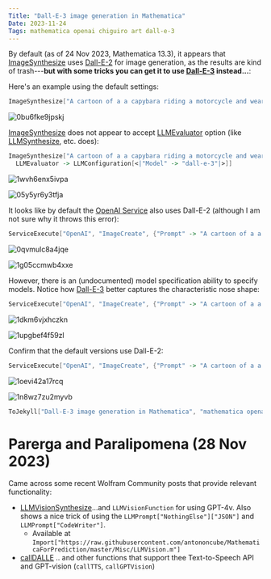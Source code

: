 ```yaml
---
Title: "Dall-E-3 image generation in Mathematica"
Date: 2023-11-24
Tags: mathematica openai chiguiro art dall-e-3
---
```


By default (as of 24 Nov 2023, Mathematica 13.3), it appears that [ImageSynthesize](http://reference.wolfram.com/language/ref/ImageSynthesize.html) uses [Dall-E-2](https://openai.com/dall-e-2/) for image generation, as the results are kind of trash---**but with some tricks you can get it to use [Dall-E-3](https://openai.com/dall-e-3) instead...**:

Here's an example using the default settings:

```mathematica
ImageSynthesize["A cartoon of a a capybara riding a motorcycle and wearing a bowtie"]
```

![0bu6fke9jpskj](/blog/images/2023/11/24/0bu6fke9jpskj.png)

[ImageSynthesize](http://reference.wolfram.com/language/ref/ImageSynthesize.html) does not appear to accept [LLMEvaluator](http://reference.wolfram.com/language/ref/LLMEvaluator.html) option (like [LLMSynthesize](http://reference.wolfram.com/language/ref/LLMSynthesize.html), etc. does):

```mathematica
ImageSynthesize["A cartoon of a a capybara riding a motorcycle and wearing a bowtie", 
  LLMEvaluator -> LLMConfiguration[<|"Model" -> "dall-e-3"|>]]
```

![1wvh6enx5ivpa](/blog/images/2023/11/24/1wvh6enx5ivpa.png)

![05y5yr6y3tfja](/blog/images/2023/11/24/05y5yr6y3tfja.png)

It looks like by default the [OpenAI Service](http://reference.wolfram.com/language/ref/service/OpenAI.html) also uses Dall-E-2 (although I am not sure why it throws this error):

```mathematica
ServiceExecute["OpenAI", "ImageCreate", {"Prompt" -> "A cartoon of a a capybara riding a motorcycle and wearing a bowtie"}]
```

![0qvmulc8a4jqe](/blog/images/2023/11/24/0qvmulc8a4jqe.png)

![1g05ccmwb4xxe](/blog/images/2023/11/24/1g05ccmwb4xxe.png)

However, there is an (undocumented) model specification ability to specify models.  Notice how [Dall-E-3](https://openai.com/dall-e-3) better captures the characteristic nose shape: 

```mathematica
ServiceExecute["OpenAI", "ImageCreate", {"Prompt" -> "A cartoon of a a capybara riding a motorcycle and wearing a bowtie", "Model" -> "dall-e-3"}]
```

![1dkm6vjxhczkn](/blog/images/2023/11/24/1dkm6vjxhczkn.png)

![1upgbef4f59zl](/blog/images/2023/11/24/1upgbef4f59zl.png)

Confirm that the default versions use Dall-E-2:

```mathematica
ServiceExecute["OpenAI", "ImageCreate", {"Prompt" -> "A cartoon of a a capybara riding a motorcycle and wearing a bowtie", "Model" -> "dall-e-2"}]
```

![1oevi42a17rcq](/blog/images/2023/11/24/1oevi42a17rcq.png)

![1n8wz7zu2myvb](/blog/images/2023/11/24/1n8wz7zu2myvb.png)

```mathematica
ToJekyll["Dall-E-3 image generation in Mathematica", "mathematica openai chiguiro art"]
```
# Parerga and Paralipomena (28 Nov 2023)

Came across some recent Wolfram Community posts that provide relevant functionality:
- [LLMVisionSynthesize](https://community.wolfram.com/groups/-/m/t/3072318)...and `LLMVisionFunction` for using GPT-4v.  Also shows a nice trick of using the `LLMPrompt["NothingElse"]["JSON"]` and `LLMPrompt["CodeWriter"]`.
  - Available at `Import["https://raw.githubusercontent.com/antononcube/MathematicaForPrediction/master/Misc/LLMVision.m"] `
- [callDALLE](https://community.wolfram.com/groups/-/m/t/3073374) .. and other functions that support thee Text-to-Speech API and GPT-vision (`callTTS`, `callGPTVision`)